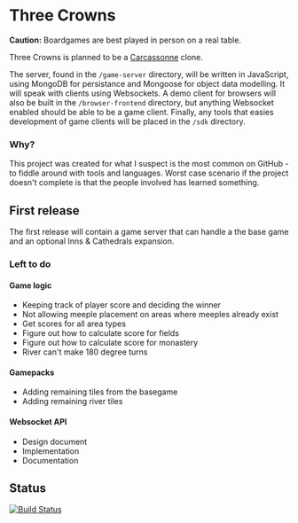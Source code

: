 # Three Crowns

**Caution:** Boardgames are best played in person on a real table.

Three Crowns is planned to be a [Carcassonne](http://boardgamegeek.com/boardgame/822/) clone.

The server, found in the `/game-server` directory, will be written in JavaScript, using MongoDB for persistance and Mongoose for object data modelling. It will speak with clients using Websockets. A demo client for browsers will also be built in the `/browser-frontend` directory, but anything Websocket enabled should be able to be a game client. Finally, any tools that easies development of game clients will be placed in the `/sdk` directory.

### Why?
This project was created for what I suspect is the most common on GitHub - to fiddle around with tools and languages. Worst case scenario if the project doesn't complete is that the people involved has learned something.

## First release
The first release will contain a game server that can handle a the base game and an optional Inns & Cathedrals expansion.

### Left to do ###

#### Game logic
 - Keeping track of player score and deciding the winner
 - Not allowing meeple placement on areas where meeples already exist
 - Get scores for all area types
 - Figure out how to calculate score for fields
 - Figure out how to calculate score for monastery
 - River can't make 180 degree turns

#### Gamepacks
 - Adding remaining tiles from the basegame
 - Adding remaining river tiles

#### Websocket API
 - Design document
 - Implementation
 - Documentation

## Status
[![Build Status](https://travis-ci.org/thelinmichael/three-crowns.png?branch=master)](https://travis-ci.org/thelinmichael/three-crowns)